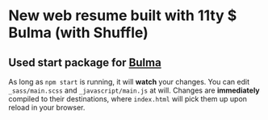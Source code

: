# New web resume built with 11ty $ Bulma (with Shuffle) 


## Used start package for [Bulma](http://bulma.io)

As long as `npm start` is running, it will **watch** your changes. You can edit `_sass/main.scss` and `_javascript/main.js` at will. Changes are **immediately** compiled to their destinations, where `index.html` will pick them up upon reload in your browser.

